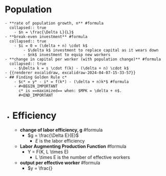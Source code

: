 # Population
	- **rate of population growth, n** #formula
	  collapsed:: true
		- $n = \frac{\Delta L}{L}$
	- **break-even investment** #formula
	  collapsed:: true
		- $i = 0 = (\delta + n) \cdot k$
			- $\delta k$ investment to replace capital as it wears down
			- $nk$ investment to equip new workers
	- **change in capital per worker (with population change)** #formula
	  collapsed:: true
		- $\Delta k = s \cdot f(k) - (\delta + n) \cdot k$
	- {{renderer excalidraw, excalidraw-2024-04-07-15-33-57}}
	- ## Finding Golden Rule c*
		- $c* = y* - i* = f(k*) - (\delta + n)k*$ #formula
		- #+BEGIN_IMPORTANT
		  c* is ==maximized== when: $MPK = \delta + n$.
		  #+END_IMPORTANT
- # Efficiency
	- **change of labor efficiency, g** #formula
		- $g = \frac{\Delta E}{E}$
			- *E* is the labor efficiency
	- **Labor Augmenting Production Function** #formula
		- Y = F(K, L \times E)
			- L \times E is the number of effective workers
	- **output per effective worker** #formula
		- $y = \frac{}